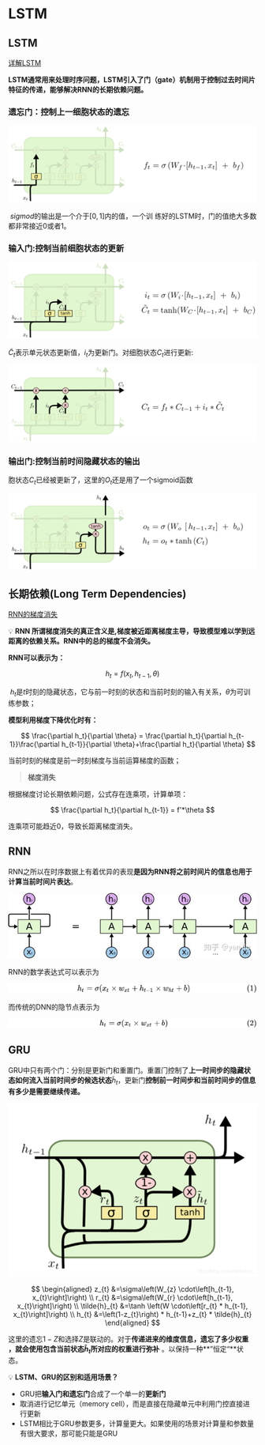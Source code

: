 # LSTM

## LSTM

[详解LSTM](https://zhuanlan.zhihu.com/p/42717426)

**LSTM通常用来处理时序问题，LSTM引入了门（gate）机制用于控制过去时间片特征的传递，能够解决RNN的长期依赖问题。**

### **遗忘门：控制上一细胞状态的遗忘**

![Untitled](https://github.com/xucong1018/xucong1018.github.io/blob/master/img/LSTM/Untitled.png?raw=true)

 $sigmod$的输出是一个介于$[0,1]$内的值，一个训  练好的LSTM时，门的值绝大多数都非常接近0或者1。

### 输入**门:控制当前细胞状态的更新**

![Untitled](https://github.com/xucong1018/xucong1018.github.io/blob/master/img/LSTM/Untitled%201.png?raw=true)

 $\widetilde{C}_t$表示单元状态更新值，$i_t$为更新门。对细胞状态$C_t$进行更新:

![Untitled](https://github.com/xucong1018/xucong1018.github.io/blob/master/img/LSTM/Untitled%202.png?raw=true)

### **输出门:控制当前时间隐藏状态的输出**

胞状态$C_t$已经被更新了，这里的$O_t$还是用了一个sigmoid函数

![Untitled](https://github.com/xucong1018/xucong1018.github.io/blob/master/img/LSTM/Untitled%203.png?raw=true)

## **长期依赖(Long Term Dependencies)**

[RNN的梯度消失](https://zhuanlan.zhihu.com/p/105999316)

💡 **RNN 所谓梯度消失的真正含义是,梯度被近距离梯度主导，导致模型难以学到远距离的依赖关系。RNN中的总的梯度不会消失。**


**RNN可以表示为：**

$$
h_t = f(x_t,h_{t-1},\theta)
$$

 $h_t$是$t$时刻的隐藏状态，它与前一时刻的状态和当前时刻的输入有关系，$\theta$为可训练参数；

**模型利用梯度下降优化时有：**

$$
\frac{\partial h_t}{\partial \theta} = \frac{\partial h_t}{\partial h_{t-1}}\frac{\partial h_{t-1}}{\partial \theta}+\frac{\partial h_t}{\partial \theta}
$$

当前时刻的梯度是前一时刻梯度与当前运算梯度的函数；

> **梯度消失**
> 

根据梯度讨论长期依赖问题，公式存在连乘项，计算单项：

$$
\frac{\partial h_t}{\partial h_{t-1}} = f'*\theta
$$

连乘项可能趋近0，导致长距离梯度消失。

## RNN

RNN之所以在时序数据上有着优异的表现**是因为RNN将之前时间片的信息也用于计算当前时间片表达**。

![Untitled](https://github.com/xucong1018/xucong1018.github.io/blob/master/img/LSTM/Untitled%204.png?raw=true)

RNN的数学表达式可以表示为

![Untitled](https://github.com/xucong1018/xucong1018.github.io/blob/master/img/LSTM/Untitled%205.png?raw=true)

而传统的DNN的隐节点表示为

![Untitled](https://github.com/xucong1018/xucong1018.github.io/blob/master/img/LSTM/Untitled%206.png?raw=true)

## GRU

GRU中只有两个门：分别是更新门和重置门。重置⻔控制了**上⼀时间步的隐藏状态如何流⼊当前时间步的候选状态**$\tilde{h}_t$，更新门**控制前一时间步和当前时间步的信息有多少是需要继续传递。**

![Untitled](https://github.com/xucong1018/xucong1018.github.io/blob/master/img/LSTM/Untitled%207.png?raw=true)

$$
\begin{aligned}
z_{t} &=\sigma\left(W_{z} \cdot\left[h_{t-1}, x_{t}\right]\right) \\
r_{t} &=\sigma\left(W_{r} \cdot\left[h_{t-1}, x_{t}\right]\right) \\
\tilde{h}_{t} &=\tanh \left(W \cdot\left[r_{t} * h_{t-1}, x_{t}\right]\right) \\
h_{t} &=\left(1-z_{t}\right) * h_{t-1}+z_{t} * \tilde{h}_{t}
\end{aligned}
$$

这里的遗忘$1-Z$和选择$Z$是联动的。对于**传递进来的维度信息，遗忘了多少权重 ，就会使用包含当前状态$\tilde{h}_t$所对应的权重进行弥补** 。以保持一种**”恒定“**状态。

💡 **LSTM、GRU的区别和适用场景？**

- GRU把**输入门和遗忘门**合成了一个单一的**更新门**
- 取消进行记忆单元（memory cell），而是直接在隐藏单元中利用门控直接进行更新
- LSTM相比于GRU参数更多，计算量更大。如果使用的场景对计算量和参数量有很大要求，那可能只能是GRU
